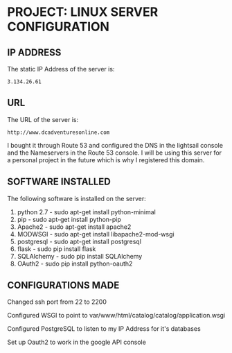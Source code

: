 # PROJECT: LINUX SERVER CONFIGURATION

## IP ADDRESS

The static IP Address of the server is:

```
3.134.26.61
```

## URL

The URL of the server is:

```
http://www.dcadventuresonline.com
```

I bought it through Route 53 and configured the DNS in the lightsail console and the Nameservers in the Route 53 console.  I will be using this server for a personal project in the future which is why I registered this domain.

## SOFTWARE INSTALLED

The following software is installed on the server:

1. python 2.7 - sudo apt-get install python-minimal
2. pip - sudo apt-get install python-pip
3. Apache2 - sudo apt-get install apache2
4. MODWSGI - sudo apt-get install libapache2-mod-wsgi
5. postgresql - sudo apt-get install postgresql
6. flask - sudo pip install flask
7. SQLAlchemy - sudo pip install SQLAlchemy
8. OAuth2 - sudo pip install python-oauth2

## CONFIGURATIONS MADE

Changed ssh port from 22 to 2200

Configured WSGI to point to var/www/html/catalog/catalog/application.wsgi

Configured PostgreSQL to listen to my IP Address for it's databases

Set up Oauth2 to work in the google API console